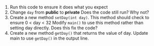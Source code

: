 1. Run this code to ensure it does what you expect
2. Change `day` from **public** to **private**
   Does the code still run? Why not?
3. Create a new method `setDay(int day)`. This method should check to ensure 0 < day < 32
   Modify `main()` to use this method rather than setting day directly. Does this fix the code?
4. Create a new method `getDay()` that returns the value of day. Update main to use `getDay()` in the 
   output line.